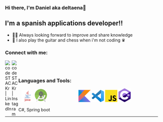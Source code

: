### Hi there, I'm Daniel aka deltaena👋

## I'm a spanish applications developer!!
- 💆🏻‍  Always looking forward to improve and share knowledge
- 🎸 I also play the guitar and chess when i'm not coding ♛

### Connect with me:

[<img align="left" alt="codeSTACKr | LinkedIn" width="22px" src="https://cdn.jsdelivr.net/npm/simple-icons@v3/icons/linkedin.svg" />][linkedin]
[<img align="left" alt="codeSTACKr | Instagram" width="22px" src="https://cdn.jsdelivr.net/npm/simple-icons@v3/icons/instagram.svg" />][instagram]

<br />
<br />

### Languages and Tools:

[<img src="https://github.com/deltaena/Resources/blob/main/java.svg" alt="drawing" width="40px" style="margin-left: 10px"/>][java]
[<img src="https://github.com/deltaena/Resources/blob/main/Android_Studio_Icon_(2014-2019).svg.png" alt="drawing" width="40px"/>][androidStudio]
[<img src="https://github.com/deltaena/Resources/blob/main/Kotlin_Icon.png" alt="drawing" width="40px"  style="margin-left: 100px"/>][kotlin]
[<img src="https://github.com/deltaena/Resources/blob/main/71187801-14e60a80-2280-11ea-94c9-e56576f76baf.png" alt="drawing" width="40px"/>][visualCode]
[<img src="https://github.com/deltaena/Resources/blob/main/480px-Unofficial_JavaScript_logo_2.svg.png" alt="drawing" width="40px"/>][javaScript]
[<img src="https://github.com/deltaena/Resources/blob/main/c-sharp-c-logo-02F17714BA-seeklogo.com.png" alt="drawing" width="40px"/>][c#]

C#, Spring boot 

---

[linkedin]: https://www.linkedin.com/in/daniel-suárez-garcía-1b3650187
[instagram]: https://www.instagram.com/deltaena/

[java]: https://www.java.com/es/
[androidStudio]: https://developer.android.com/studio
[kotlin]: https://kotlinlang.org/
[visualCode]: https://code.visualstudio.com/
[javaScript]: https://www.javascript.com/
[c#]: https://docs.microsoft.com/en-us/dotnet/csharp/
